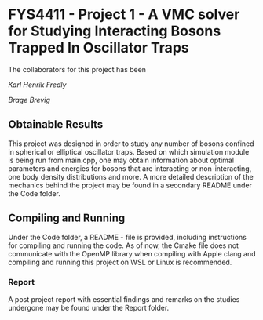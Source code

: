FYS4411 - Project 1 - A VMC solver for Studying Interacting Bosons Trapped In Oscillator Traps
================================================================================================

The collaborators for this project has been

*Karl Henrik Fredly*

*Brage Brevig*

## Obtainable Results
This project was designed in order to study any number of bosons confined in spherical or elliptical oscillator traps. Based on which simulation module is being run from main.cpp, one may obtain information about optimal parameters and energies for bosons that are interacting or non-interacting, one body density distributions and more. A more detailed description of the mechanics behind the project may be found in a secondary README under the Code folder.

## Compiling and Running

Under the Code folder, a README - file is provided, including instructions for compiling and running the code. As of now, the Cmake file does not communicate with the OpenMP library when compiling with Apple clang and compiling and running this project on WSL or Linux is recommended.

### Report
A post project report with essential findings and remarks on the studies undergone may be found under the Report folder.

